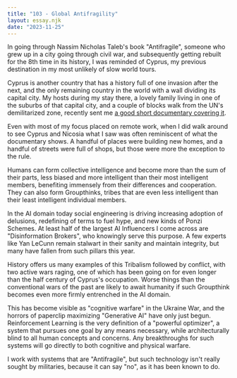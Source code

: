 ```yaml
---
title: "103 - Global Antifragility"
layout: essay.njk
date: "2023-11-25"
---
```


In going through Nassim Nicholas Taleb's book "Antifragile", someone who grew up in a city going through civil war, and subsequently getting rebuilt for the 8th time in its history, I was reminded of Cyprus, my previous destination in my most unlikely of slow world tours.

Cyprus is another country that has a history full of one invasion after the next, and the only remaining country in the world with a wall dividing its capital city. My hosts during my stay there, a lovely family living in one of the suburbs of that capital city, and a couple of blocks walk from the UN's demilitarized zone, recently sent me [a good short documentary covering it](https://www.youtube.com/watch?v=p7_TZagxjyk).

Even with most of my focus placed on remote work, when I did walk around to see Cyprus and Nicosia what I saw was often reminiscent of what the documentary shows. A handful of places were building new homes, and a handful of streets were full of shops, but those were more the exception to the rule.

Humans can form collective intelligence and become more than the sum of their parts, less biased and more intelligent than their most intelligent members, benefiting immensely from their differences and cooperation. They can also form Groupthinks, tribes that are even less intelligent than their least intelligent individual members.

In the AI domain today social engineering is driving increasing adoption of delusions, redefining of terms to fuel hype, and new kinds of Ponzi Schemes. At least half of the largest AI Influencers I come across are "Disinformation Brokers", who knowingly serve this purpose. A few experts like Yan LeCunn remain stalwart in their sanity and maintain integrity, but many have fallen from such pillars this year.

History offers us many examples of this Tribalism followed by conflict, with two active wars raging, one of which has been going on for even longer than the half century of Cyprus's occupation. Worse things than the conventional wars of the past are likely to await humanity if such Groupthink becomes even more firmly entrenched in the AI domain.

This has become visible as "cognitive warfare" in the Ukraine War, and the horrors of paperclip maximizing "Generative AI" have only just begun. Reinforcement Learning is the very definition of a "powerful optimizer", a system that pursues one goal by any means necessary, while architecturally blind to all human concepts and concerns. Any breakthroughs for such systems will go directly to both cognitive and physical warfare.

I work with systems that are "Antifragile", but such technology isn't really sought by militaries, because it can say "no", as it has been known to do.
